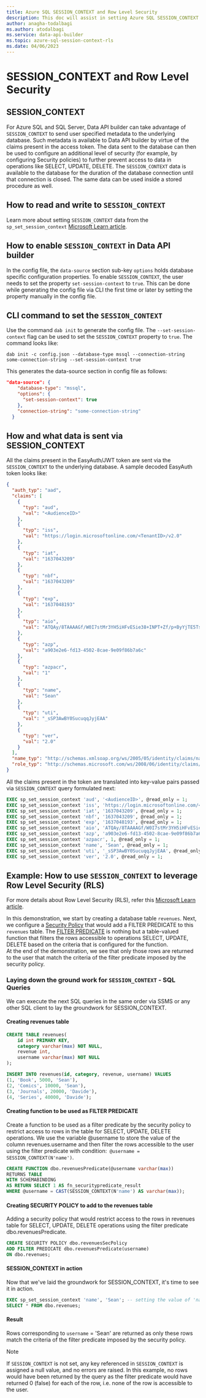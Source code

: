 ```yaml
---
title: Azure SQL SESSION_CONTEXT and Row Level Security
description: This doc will assist in setting Azure SQL SESSION_CONTEXT and Row Level Security.
author: anagha-todalbagi
ms.author: atodalbagi
ms.service: data-api-builder
ms.topic: azure-sql-session-context-rls
ms.date: 04/06/2023
---
```


# SESSION_CONTEXT and Row Level Security

## SESSION_CONTEXT

For Azure SQL and SQL Server, Data API builder can take advantage of `SESSION_CONTEXT` to send user specified metadata to the underlying database. Such metadata is available to Data API builder by virtue of the claims present in the access token. The data sent to the database can then be used to configure an additional level of security (for example, by configuring Security policies) to further prevent access to data in operations like SELECT, UPDATE, DELETE. The `SESSION_CONTEXT` data is available to the database for the duration of the database connection until that connection is closed. The same data can be used inside a stored procedure as well.  

## How to read and write to `SESSION_CONTEXT`

Learn more about setting `SESSION_CONTEXT` data from the `sp_set_session_context` [Microsoft Learn article](/sql/relational-databases/system-stored-procedures/sp-set-session-context-transact-sql).

## How to enable `SESSION_CONTEXT` in Data API builder

In the config file, the `data-source` section sub-key `options` holds database specific configuration properties. To enable `SESSION_CONTEXT`, the user needs to set the property `set-session-context` to `true`. This can be done while generating the config file via CLI the first time or later by setting the property manually in the config file.

## CLI command to set the `SESSION_CONTEXT`

Use the command `dab init` to generate the config file. The `--set-session-context` flag can be used to set the `SESSION_CONTEXT` property to `true`. The command looks like:

```shell
dab init -c config.json --database-type mssql --connection-string some-connection-string --set-session-context true
```

This generates the data-source section in config file as follows:

```json
"data-source": {
    "database-type": "mssql",
    "options": {
      "set-session-context": true
    },
    "connection-string": "some-connection-string"
  }
 ```

## How and what data is sent via SESSION_CONTEXT

All the claims present in the EasyAuth/JWT token are sent via the `SESSION_CONTEXT` to the underlying database. A sample decoded EasyAuth token looks like:

```json
{
  "auth_typ": "aad",
  "claims": [
    {
      "typ": "aud",
      "val": "<AudienceID>"
    },
    {
      "typ": "iss",
      "val": "https://login.microsoftonline.com/<TenantID>/v2.0"
    },
    {
      "typ": "iat",
      "val": "1637043209"
    },
    {
      "typ": "nbf",
      "val": "1637043209"
    },
    {
      "typ": "exp",
      "val": "1637048193"
    },
    {
      "typ": "aio",
      "val": "ATQAy/8TAAAAGf/W0I7stMr3YH5iHFvESie38+INPT+Zf/p+ByYjTE5TsfeZud/5gqrpBpC1qUsD"
    },
    {
      "typ": "azp",
      "val": "a903e2e6-fd13-4502-8cae-9e09f86b7a6c"
    },
    {
      "typ": "azpacr",
      "val": "1"
    },
    {
      "typ": "name",
      "val": "Sean"
    },
    {
      "typ": "uti",
      "val": "_sSP3AwBY0SucuqqJyjEAA"
    },
    {
      "typ": "ver",
      "val": "2.0"
    }
  ],
  "name_typ": "http://schemas.xmlsoap.org/ws/2005/05/identity/claims/name",
  "role_typ": "http://schemas.microsoft.com/ws/2008/06/identity/claims/role"
}
```

All the claims present in the token are translated into key-value pairs passed via `SESSION_CONTEXT` query formulated next:

```sql
EXEC sp_set_session_context 'aud', '<AudienceID>', @read_only = 1;
EXEC sp_set_session_context 'iss', 'https://login.microsoftonline.com/<TenantID>/v2.0', @read_only = 1;
EXEC sp_set_session_context 'iat', '1637043209', @read_only = 1;
EXEC sp_set_session_context 'nbf', '1637043209', @read_only = 1;
EXEC sp_set_session_context 'exp', '1637048193', @read_only = 1;
EXEC sp_set_session_context 'aio', 'ATQAy/8TAAAAGf/W0I7stMr3YH5iHFvESie38+INPT+Zf/p+ByYjTE5TsfeZud/5gqrpBpC1qUsD', @read_only = 1;
EXEC sp_set_session_context 'azp', 'a903e2e6-fd13-4502-8cae-9e09f86b7a6c', @read_only = 1;
EXEC sp_set_session_context 'azpacr', 1, @read_only = 1;
EXEC sp_set_session_context 'name', 'Sean', @read_only = 1;
EXEC sp_set_session_context 'uti', '_sSP3AwBY0SucuqqJyjEAA', @read_only = 1;
EXEC sp_set_session_context 'ver', '2.0', @read_only = 1;
```

## Example: How to use `SESSION_CONTEXT` to leverage Row Level Security (RLS)

For more details about Row Level Security (RLS), refer this [Microsoft Learn article](/sql/relational-databases/security/row-level-security).

In this demonstration, we start by creating a database table `revenues`. Next, we configure a [Security Policy](/sql/t-sql/statements/create-security-policy-transact-sql) that would add a FILTER PREDICATE
to this `revenues` table. The [FILTER PREDICATE](/sql/relational-databases/security/row-level-security#Description) is nothing but a table-valued function that filters the rows accessible to operations SELECT, UPDATE, DELETE based on the criteria that is configured for the function.  
At the end of the demonstration, we see that only those rows are returned to the user that match the criteria of the filter predicate imposed by the security policy.  

### Laying down the ground work for `SESSION_CONTEXT` - SQL Queries

We can execute the next SQL queries in the same order via SSMS or any other SQL client to lay the groundwork for SESSION_CONTEXT.

#### Creating revenues table

```sql
CREATE TABLE revenues(
    id int PRIMARY KEY,  
    category varchar(max) NOT NULL,  
    revenue int,  
    username varchar(max) NOT NULL  
);  
```

```sql
INSERT INTO revenues(id, category, revenue, username) VALUES  
(1, 'Book', 5000, 'Sean'),  
(2, 'Comics', 10000, 'Sean'),  
(3, 'Journals', 20000, 'Davide'),  
(4, 'Series', 40000, 'Davide');  
```

#### Creating function to be used as FILTER PREDICATE

Create a function to be used as a filter predicate by the security policy to restrict access to rows in the table for SELECT, UPDATE, DELETE operations. We use the variable @username to store the value of the column revenues.username and then filter the rows accessible to the user using the filter predicate with condition:` @username = SESSION_CONTEXT(N'name')`.
  
```sql
CREATE FUNCTION dbo.revenuesPredicate(@username varchar(max))  
RETURNS TABLE  
WITH SCHEMABINDING  
AS RETURN SELECT 1 AS fn_securitypredicate_result  
WHERE @username = CAST(SESSION_CONTEXT(N'name') AS varchar(max));  
```

#### Creating SECURITY POLICY to add to the revenues table

Adding a security policy that would restrict access to the rows in revenues table for SELECT, UPDATE, DELETE operations using the filter predicate dbo.revenuesPredicate.

```sql
CREATE SECURITY POLICY dbo.revenuesSecPolicy 
ADD FILTER PREDICATE dbo.revenuesPredicate(username)  
ON dbo.revenues;  
```

#### SESSION_CONTEXT in action

Now that we've laid the groundwork for SESSION_CONTEXT, it's time to see it in action.  

```sql
EXEC sp_set_session_context 'name', 'Sean'; -- setting the value of 'name' key in SESSION_CONTEXT;  
SELECT * FROM dbo.revenues;  
```

#### Result

Rows corresponding to `username` = 'Sean' are returned as only these rows match the criteria of the filter predicate imposed by the security policy.

> [!NOTE]
> If `SESSION_CONTEXT` is not set, any key referenced in `SESSION_CONTEXT` is assigned a null value, and no errors are raised. In this example, no rows would have been returned by the query as the filter predicate would have returned 0 (false) for each of the row, i.e. none of the row is accessible to the user.
